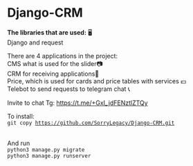 # Django-CRM


**The libraries that are used:**  🖥  
Django and 
request

There are 4 applications in the project:<br> 
CMS what is used for the slider📷<br>
CRM for receiving applications📓<br> 
Price, which is used for cards and price tables with services 💵<br>
Telebot to send requests to telegram chat 📞

Invite to chat Tg: https://t.me/+GxI_jdFENztlZTQy


To install:<br>
<code>git copy https://github.com/SorryLegacy/Django-CRM.git </code><br>

And run  <br>
<code>python3 manage.py migrate </code><br>
<code>python3 manage.py runserver </code>


